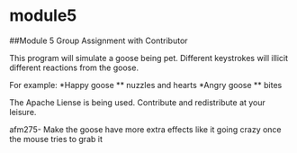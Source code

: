 # module5
##Module 5 Group Assignment with Contributor

This program will simulate a goose being pet. Different keystrokes will illicit different reactions from the goose.

For example:
*Happy goose 
   ** nuzzles and hearts
*Angry goose
   ** bites


The Apache Liense is being used. Contribute and redistribute at your leisure. 

afm275- Make the goose have more extra effects like it going crazy once the mouse tries to grab it
